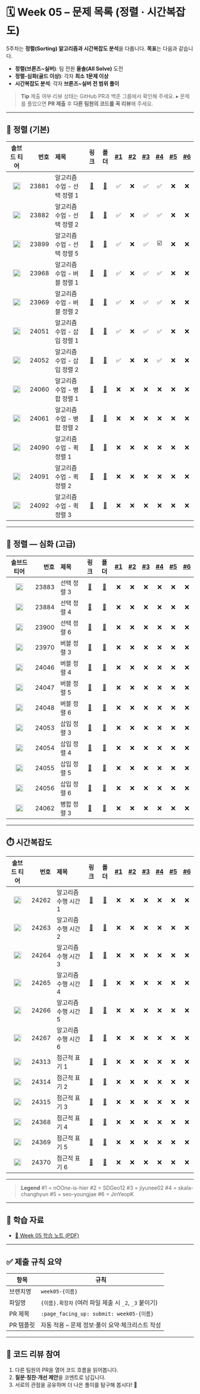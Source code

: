 # 🗓️ Week 05 – 문제 목록 (정렬 · 시간복잡도)

5주차는 **정렬(Sorting) 알고리즘과 시간복잡도 분석**을 다룹니다.
**목표**는 다음과 같습니다.

* **정렬(브론즈\~실버)**: 팀 전원 **올솔(All Solve)** 도전
* **정렬-심화(골드 이상)**: 각자 **최소 1문제 이상**
* **시간복잡도 분석**: 각자 **브론즈\~실버 전 범위 풀이**

> **Tip**
> 제출 여부·리뷰 상태는 GitHub PR과 백준 그룹에서 확인해 주세요.
> ▸ 문제를 풀었으면 **PR 제출** 후 **다른 팀원의 코드를 꼭 리뷰**해 주세요.

---

## 🔢 정렬 (기본)

<!--START:PROGRESS:SORT_BASIC-->

|                               솔브드 티어                               |    번호 | 제목                |                      링크                     |                   폴더                   | <a href="https://github.com/nOOne-is-hier" title="nOOne-is-hier">#1</a> | <a href="https://github.com/SDGeo12" title="SDGeo12">#2</a> | <a href="https://github.com/jiyunee02" title="jiyunee02">#3</a> | <a href="https://github.com/skala-changhyun" title="skala-changhyun">#4</a> | <a href="https://github.com/seo-youngjae" title="seo-youngjae">#5</a> | <a href="https://github.com/JinYeopKang" title="JinYeopKang">#6</a> |
| :----------------------------------------------------------------: | ----: | :---------------- | :-----------------------------------------: | :------------------------------------: | :---------------------------------------------------------------------: | :---------------------------------------------------------: | :-------------------------------------------------------------: | :-------------------------------------------------------------------------: | :-------------------------------------------------------------------: | :-----------------------------------------------------------------: |
| <img src="https://static.solved.ac/tier_small/5.svg" width="20"/> | 23881 | 알고리즘 수업 - 선택 정렬 1 | [🔗](https://www.acmicpc.net/problem/23881) | [📁](./정렬/boj_23881_알고리즘_수업_-_선택_정렬_1) | ✅ | ❌ | ✅ | ✅ | ❌ | ❌ |
| <img src="https://static.solved.ac/tier_small/5.svg" width="20"/> | 23882 | 알고리즘 수업 - 선택 정렬 2 | [🔗](https://www.acmicpc.net/problem/23882) | [📁](./정렬/boj_23882_알고리즘_수업_-_선택_정렬_2) | ✅ | ❌ | ✅ | ✅ | ❌ | ❌ |
| <img src="https://static.solved.ac/tier_small/5.svg" width="20"/> | 23899 | 알고리즘 수업 - 선택 정렬 5 | [🔗](https://www.acmicpc.net/problem/23899) | [📁](./정렬/boj_23899_알고리즘_수업_-_선택_정렬_5) | ✅ | ❌ | ✅ | ☑️ | ❌ | ❌ |
| <img src="https://static.solved.ac/tier_small/5.svg" width="20"/> | 23968 | 알고리즘 수업 - 버블 정렬 1 | [🔗](https://www.acmicpc.net/problem/23968) | [📁](./정렬/boj_23968_알고리즘_수업_-_버블_정렬_1) | ✅ | ❌ | ✅ | ✅ | ❌ | ❌ |
| <img src="https://static.solved.ac/tier_small/5.svg" width="20"/> | 23969 | 알고리즘 수업 - 버블 정렬 2 | [🔗](https://www.acmicpc.net/problem/23969) | [📁](./정렬/boj_23969_알고리즘_수업_-_버블_정렬_2) | ✅ | ❌ | ✅ | ✅ | ❌ | ❌ |
| <img src="https://static.solved.ac/tier_small/5.svg" width="20"/> | 24051 | 알고리즘 수업 - 삽입 정렬 1 | [🔗](https://www.acmicpc.net/problem/24051) | [📁](./정렬/boj_24051_알고리즘_수업_-_삽입_정렬_1) | ✅ | ❌ | ✅ | ✅ | ❌ | ❌ |
| <img src="https://static.solved.ac/tier_small/5.svg" width="20"/> | 24052 | 알고리즘 수업 - 삽입 정렬 2 | [🔗](https://www.acmicpc.net/problem/24052) | [📁](./정렬/boj_24052_알고리즘_수업_-_삽입_정렬_2) | ✅ | ❌ | ❌ | ✅ | ❌ | ❌ |
| <img src="https://static.solved.ac/tier_small/8.svg" width="20"/> | 24060 | 알고리즘 수업 - 병합 정렬 1 | [🔗](https://www.acmicpc.net/problem/24060) | [📁](./정렬/boj_24060_알고리즘_수업_-_병합_정렬_1) | ❌ | ❌ | ❌ | ❌ | ❌ | ❌ |
| <img src="https://static.solved.ac/tier_small/7.svg" width="20"/> | 24061 | 알고리즘 수업 - 병합 정렬 2 | [🔗](https://www.acmicpc.net/problem/24061) | [📁](./정렬/boj_24061_알고리즘_수업_-_병합_정렬_2) | ❌ | ❌ | ❌ | ❌ | ❌ | ❌ |
| <img src="https://static.solved.ac/tier_small/6.svg" width="20"/> | 24090 | 알고리즘 수업 - 퀵 정렬 1 | [🔗](https://www.acmicpc.net/problem/24090) | [📁](./정렬/boj_24090_알고리즘_수업_-_퀵_정렬_1) | ❌ | ❌ | ❌ | ❌ | ❌ | ❌ |
| <img src="https://static.solved.ac/tier_small/6.svg" width="20"/> | 24091 | 알고리즘 수업 - 퀵 정렬 2 | [🔗](https://www.acmicpc.net/problem/24091) | [📁](./정렬/boj_24091_알고리즘_수업_-_퀵_정렬_2) | ❌ | ❌ | ❌ | ❌ | ❌ | ❌ |
| <img src="https://static.solved.ac/tier_small/10.svg" width="20"/> | 24092 | 알고리즘 수업 - 퀵 정렬 3 | [🔗](https://www.acmicpc.net/problem/24092) | [📁](./정렬/boj_24092_알고리즘_수업_-_퀵_정렬_3) | ❌ | ❌ | ❌ | ❌ | ❌ | ❌ |

<!--END:PROGRESS:SORT_BASIC-->

---

## 🧠 정렬 — 심화 (고급)

<!--START:PROGRESS:SORT_ADVANCED-->

|                               솔브드 티어                               |    번호 | 제목      |                      링크                     |                폴더               | <a href="https://github.com/nOOne-is-hier" title="nOOne-is-hier">#1</a> | <a href="https://github.com/SDGeo12" title="SDGeo12">#2</a> | <a href="https://github.com/jiyunee02" title="jiyunee02">#3</a> | <a href="https://github.com/skala-changhyun" title="skala-changhyun">#4</a> | <a href="https://github.com/seo-youngjae" title="seo-youngjae">#5</a> | <a href="https://github.com/JinYeopKang" title="JinYeopKang">#6</a> |
| :----------------------------------------------------------------: | ----: | :------ | :-----------------------------------------: | :-----------------------------: | :---------------------------------------------------------------------: | :---------------------------------------------------------: | :-------------------------------------------------------------: | :-------------------------------------------------------------------------: | :-------------------------------------------------------------------: | :-----------------------------------------------------------------: |
| <img src="https://static.solved.ac/tier_small/12.svg" width="20"/> | 23883 | 선택 정렬 3 | [🔗](https://www.acmicpc.net/problem/23883) | [📁](./정렬-심화/boj_23883_선택_정렬_3) | ❌ | ❌ | ❌ | ❌ | ❌ | ❌ |
| <img src="https://static.solved.ac/tier_small/12.svg" width="20"/> | 23884 | 선택 정렬 4 | [🔗](https://www.acmicpc.net/problem/23884) | [📁](./정렬-심화/boj_23884_선택_정렬_4) | ❌ | ❌ | ❌ | ❌ | ❌ | ❌ |
| <img src="https://static.solved.ac/tier_small/13.svg" width="20"/> | 23900 | 선택 정렬 6 | [🔗](https://www.acmicpc.net/problem/23900) | [📁](./정렬-심화/boj_23900_선택_정렬_6) | ❌ | ❌ | ❌ | ❌ | ❌ | ❌ |
| <img src="https://static.solved.ac/tier_small/12.svg" width="20"/> | 23970 | 버블 정렬 3 | [🔗](https://www.acmicpc.net/problem/23970) | [📁](./정렬-심화/boj_23970_버블_정렬_3) | ❌ | ❌ | ❌ | ❌ | ❌ | ❌ |
| <img src="https://static.solved.ac/tier_small/16.svg" width="20"/> | 24046 | 버블 정렬 4 | [🔗](https://www.acmicpc.net/problem/24046) | [📁](./정렬-심화/boj_24046_버블_정렬_4) | ❌ | ❌ | ❌ | ❌ | ❌ | ❌ |
| <img src="https://static.solved.ac/tier_small/16.svg" width="20"/> | 24047 | 버블 정렬 5 | [🔗](https://www.acmicpc.net/problem/24047) | [📁](./정렬-심화/boj_24047_버블_정렬_5) | ❌ | ❌ | ❌ | ❌ | ❌ | ❌ |
| <img src="https://static.solved.ac/tier_small/16.svg" width="20"/> | 24048 | 버블 정렬 6 | [🔗](https://www.acmicpc.net/problem/24048) | [📁](./정렬-심화/boj_24048_버블_정렬_6) | ❌ | ❌ | ❌ | ❌ | ❌ | ❌ |
| <img src="https://static.solved.ac/tier_small/11.svg" width="20"/> | 24053 | 삽입 정렬 3 | [🔗](https://www.acmicpc.net/problem/24053) | [📁](./정렬-심화/boj_24053_삽입_정렬_3) | ❌ | ❌ | ❌ | ❌ | ❌ | ❌ |
| <img src="https://static.solved.ac/tier_small/17.svg" width="20"/> | 24054 | 삽입 정렬 4 | [🔗](https://www.acmicpc.net/problem/24054) | [📁](./정렬-심화/boj_24054_삽입_정렬_4) | ❌ | ❌ | ❌ | ❌ | ❌ | ❌ |
| <img src="https://static.solved.ac/tier_small/17.svg" width="20"/> | 24055 | 삽입 정렬 5 | [🔗](https://www.acmicpc.net/problem/24055) | [📁](./정렬-심화/boj_24055_삽입_정렬_5) | ❌ | ❌ | ❌ | ❌ | ❌ | ❌ |
| <img src="https://static.solved.ac/tier_small/14.svg" width="20"/> | 24056 | 삽입 정렬 6 | [🔗](https://www.acmicpc.net/problem/24056) | [📁](./정렬-심화/boj_24056_삽입_정렬_6) | ❌ | ❌ | ❌ | ❌ | ❌ | ❌ |
| <img src="https://static.solved.ac/tier_small/11.svg" width="20"/> | 24062 | 병합 정렬 3 | [🔗](https://www.acmicpc.net/problem/24062) | [📁](./정렬-심화/boj_24062_병합_정렬_3) | ❌ | ❌ | ❌ | ❌ | ❌ | ❌ |

<!--END:PROGRESS:SORT_ADVANCED-->

---

## ⏱️ 시간복잡도

<!--START:PROGRESS:COMPLEXITY-->

|                               솔브드 티어                               |    번호 | 제목           |                      링크                     |                  폴더                  | <a href="https://github.com/nOOne-is-hier" title="nOOne-is-hier">#1</a> | <a href="https://github.com/SDGeo12" title="SDGeo12">#2</a> | <a href="https://github.com/jiyunee02" title="jiyunee02">#3</a> | <a href="https://github.com/skala-changhyun" title="skala-changhyun">#4</a> | <a href="https://github.com/seo-youngjae" title="seo-youngjae">#5</a> | <a href="https://github.com/JinYeopKang" title="JinYeopKang">#6</a> |
| :----------------------------------------------------------------: | ----: | :----------- | :-----------------------------------------: | :----------------------------------: | :---------------------------------------------------------------------: | :---------------------------------------------------------: | :-------------------------------------------------------------: | :-------------------------------------------------------------------------: | :-------------------------------------------------------------------: | :-----------------------------------------------------------------: |
| <img src="https://static.solved.ac/tier_small/1.svg" width="20"/> | 24262 | 알고리즘 수행 시간 1 | [🔗](https://www.acmicpc.net/problem/24262) | [📁](./시간복잡도/boj_24262_알고리즘_수행_시간_1) | ❌ | ❌ | ❌ | ❌ | ❌ | ❌ |
| <img src="https://static.solved.ac/tier_small/2.svg" width="20"/> | 24263 | 알고리즘 수행 시간 2 | [🔗](https://www.acmicpc.net/problem/24263) | [📁](./시간복잡도/boj_24263_알고리즘_수행_시간_2) | ❌ | ❌ | ❌ | ❌ | ❌ | ❌ |
| <img src="https://static.solved.ac/tier_small/3.svg" width="20"/> | 24264 | 알고리즘 수행 시간 3 | [🔗](https://www.acmicpc.net/problem/24264) | [📁](./시간복잡도/boj_24264_알고리즘_수행_시간_3) | ❌ | ❌ | ❌ | ❌ | ❌ | ❌ |
| <img src="https://static.solved.ac/tier_small/3.svg" width="20"/> | 24265 | 알고리즘 수행 시간 4 | [🔗](https://www.acmicpc.net/problem/24265) | [📁](./시간복잡도/boj_24265_알고리즘_수행_시간_4) | ❌ | ❌ | ❌ | ❌ | ❌ | ❌ |
| <img src="https://static.solved.ac/tier_small/3.svg" width="20"/> | 24266 | 알고리즘 수행 시간 5 | [🔗](https://www.acmicpc.net/problem/24266) | [📁](./시간복잡도/boj_24266_알고리즘_수행_시간_5) | ❌ | ❌ | ❌ | ❌ | ❌ | ❌ |
| <img src="https://static.solved.ac/tier_small/4.svg" width="20"/> | 24267 | 알고리즘 수행 시간 6 | [🔗](https://www.acmicpc.net/problem/24267) | [📁](./시간복잡도/boj_24267_알고리즘_수행_시간_6) | ❌ | ❌ | ❌ | ❌ | ❌ | ❌ |
| <img src="https://static.solved.ac/tier_small/6.svg" width="20"/> | 24313 | 점근적 표기 1 | [🔗](https://www.acmicpc.net/problem/24313) | [📁](./시간복잡도/boj_24313_점근적_표기_1) | ❌ | ❌ | ❌ | ❌ | ❌ | ❌ |
| <img src="https://static.solved.ac/tier_small/6.svg" width="20"/> | 24314 | 점근적 표기 2 | [🔗](https://www.acmicpc.net/problem/24314) | [📁](./시간복잡도/boj_24314_점근적_표기_2) | ❌ | ❌ | ❌ | ❌ | ❌ | ❌ |
| <img src="https://static.solved.ac/tier_small/7.svg" width="20"/> | 24315 | 점근적 표기 3 | [🔗](https://www.acmicpc.net/problem/24315) | [📁](./시간복잡도/boj_24315_점근적_표기_3) | ❌ | ❌ | ❌ | ❌ | ❌ | ❌ |
| <img src="https://static.solved.ac/tier_small/10.svg" width="20"/> | 24368 | 점근적 표기 4 | [🔗](https://www.acmicpc.net/problem/24368) | [📁](./시간복잡도/boj_24368_점근적_표기_4) | ❌ | ❌ | ❌ | ❌ | ❌ | ❌ |
| <img src="https://static.solved.ac/tier_small/10.svg" width="20"/> | 24369 | 점근적 표기 5 | [🔗](https://www.acmicpc.net/problem/24369) | [📁](./시간복잡도/boj_24369_점근적_표기_5) | ❌ | ❌ | ❌ | ❌ | ❌ | ❌ |
| <img src="https://static.solved.ac/tier_small/10.svg" width="20"/> | 24370 | 점근적 표기 6 | [🔗](https://www.acmicpc.net/problem/24370) | [📁](./시간복잡도/boj_24370_점근적_표기_6) | ❌ | ❌ | ❌ | ❌ | ❌ | ❌ |

<!--END:PROGRESS:COMPLEXITY-->

---

> **Legend**
> \#1 = nOOne-is-hier
> \#2 = SDGeo12
> \#3 = jiyunee02
> \#4 = skala-changhyun
> \#5 = seo-youngjae
> \#6 = JinYeopK

---

## 📝 학습 자료

* [📄 Week 05 학습 노트 (PDF)](../../docs/study-note-week05.pdf)

---

## ✅ 제출 규칙 요약

| 항목     | 규칙                                     |
| ------ | -------------------------------------- |
| 브랜치명   | `week05-{이름}`                          |
| 파일명    | `{이름}.확장자` (여러 파일 제출 시 `_2`, `_3` 붙이기) |
| PR 제목  | `:page_facing_up: submit: week05-{이름}` |
| PR 템플릿 | 자동 적용 – 문제 정보·풀이 요약·체크리스트 작성           |

---

## 💬 코드 리뷰 참여

1. 다른 팀원의 PR을 열어 코드 흐름을 읽어봅니다.
2. **질문·칭찬·개선 제안**을 코멘트로 남깁니다.
3. 서로의 관점을 공유하며 더 나은 풀이를 탐구해 봅시다! 🚀
